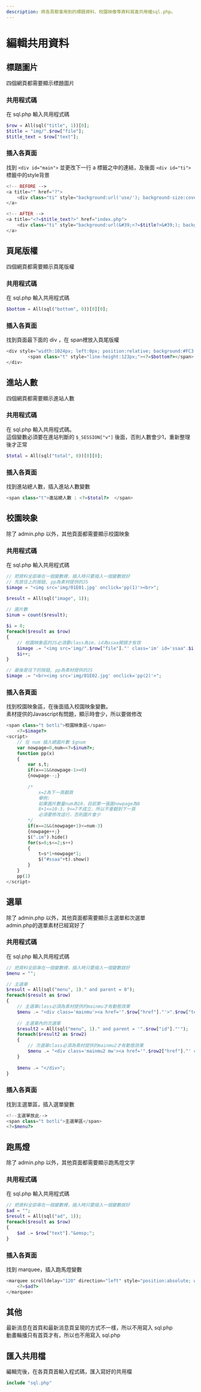 ```yaml
---
description: 將各頁都會用到的標題資料、校園映像等資料寫進共用檔sql.php。
---
```


# 編輯共用資料

## 標題圖片

四個網頁都需要顯示標題圖片

### 共用程式碼

在 sql.php 輸入共用程式碼

```php
$row = All(sql("title", 1))[0];
$title = "img/".$row["file"];
$title_text = $row["text"];
```

### 插入各頁面

找到 `<div id="main">` 並更改下一行 a 標籤之中的連結，及後面 `<div id="ti">` 標籤中的style背景

```php
<!-- BEFORE -->
<a title="" href="?">
    <div class="ti" style="background:url('use/'); background-size:cover;"></div><!--標題-->
</a>

<!-- AFTER -->
<a title="<?=$title_text?>" href="index.php">
    <div class="ti" style="background:url(&#39;<?=$title?>&#39;); background-size:cover;"></div><!--標題-->
</a>
```

## 頁尾版權

四個網頁都需要顯示頁尾版權

### 共用程式碼

在 sql.php 輸入共用程式碼

```php
$bottom = All(sql("bottom", 0))[0][0];
```

### 插入各頁面

找到頁面最下面的 div ，在 span裡放入頁尾版權

```php
<div style="width:1024px; left:0px; position:relative; background:#FC3; margin-top:4px; height:123px; display:block;">
		<span class="t" style="line-height:123px;"><?=$bottom?></span>
</div>
```

## 進站人數

四個網頁都需要顯示進站人數

### 共用程式碼

在 sql.php 輸入共用程式碼。  
這個變數必須要在進站判斷的 `$_SESSION["v"]` 後面，否則人數會少1，重新整理後才正常

```php
$total = All(sql("total", 0))[0][0];
```

### 插入各頁面

找到進站總人數，插入進站人數變數

```php
<span class="t">進站總人數 : <?=$total?>  </span>
```

## 校園映象

除了 admin.php 以外，其他頁面都需要顯示校園映象

### 共用程式碼

在 sql.php 輸入共用程式碼

```php
// 把資料全部串在一個變數裡，插入時只要插入一個變數就好
// 先放往上的按鈕, pp為素材提供的JS
$image = "<img src='img/01E01.jpg' onclick='pp(1)'><br>";

$result = All(sql("image", 1));
	
// 圖片數
$inum = count($result);

$i = 0;
foreach($result as $row)
{
	// 校園映象區的JS必須要class為im，id為ssaa開頭才有效
	$image .= "<img src='img/".$row["file"]."' class='im' id='ssaa".$i."' width='150' height='103'>";
	$i++;
}

// 最後是往下的按鈕, pp為素材提供的JS
$image .= "<br><img src='img/01E02.jpg' onclick='pp(2)'>";

```

### 插入各頁面

找到校園映象區，在後面插入校園映象變數。  
素材提供的Javascript有問題，顯示時會少，所以要做修改

```php
<span class="t botli">校園映象區</span>
	<?=$image?>
<script>
	// 在 num 插入總圖片數 $gnum
	var nowpage=0,num=<?=$inum?>;
	function pp(x)
	{
		var s,t;
		if(x==1&&nowpage-1>=0)
		{nowpage--;}
		
		/* 
			x=2為下一頁翻頁
			舉例:
			如果圖片數量num為10，目前第一張圖nowpage為8
			8+1<=10-3，9<=7不成立，所以不會翻到下一頁
			必須要修改這行，否則圖片會少
		*/
		if(x==2&&(nowpage+1)<=num-3)
		{nowpage++;}
		$(".im").hide()
		for(s=0;s<=2;s++)
		{
			t=s*1+nowpage*1;
			$("#ssaa"+t).show()
		}
	}
	pp(1)
</script>
```

## 選單

除了 admin.php 以外，其他頁面都需要顯示主選單和次選單  
admin.php的選單素材已經寫好了

### 共用程式碼

在 sql.php 輸入共用程式碼

```php
// 把資料全部串在一個變數裡，插入時只要插入一個變數就好
$menu = "";

// 主選單
$result = All(sql("menu", 1)." and parent = 0");
foreach($result as $row)
{
	// 主選單class必須為素材提供的mainmu才有動態效果
	$menu .= "<div class='mainmu'><a href='".$row["href"]."'>".$row["text"]."</a>";
	
	// 主選單內的次選單
	$result2 = All(sql("menu", 1)." and parent = '".$row["id"]."'");
	foreach($result2 as $row2)
	{
		// 次選單class必須為素材提供的mainmu2才有動態效果
		$menu .= "<div class='mainmu2 mw'><a href='".$row2["href"]."' class='mainmu2 mw'>".$row2["text"]."</a></div>";
	}
	
	$menu .= "</div>";
}
```

### 插入各頁面

找到主選單區，插入選單變數

```php
<!--主選單放此-->
<span class="t botli">主選單區</span>
<?=$menu?>
```

## 跑馬燈

除了 admin.php 以外，其他頁面都需要顯示跑馬燈文字

### 共用程式碼

在 sql.php 輸入共用程式碼

```php
// 把資料全部串在一個變數裡，插入時只要插入一個變數就好
$ad = "";
$result = All(sql("ad", 1));
foreach($result as $row)
{
	$ad .= $row["text"]."&emsp;";
}
```

### 插入各頁面

找到 marquee，插入跑馬燈變數

```php
<marquee scrolldelay="120" direction="left" style="position:absolute; width:100%; height:40px;">
    <?=$ad?>
</marquee>
```

## 其他

最新消息在首頁和最新消息頁呈現的方式不一樣，所以不用寫入 sql.php  
動畫輪播只有首頁才有，所以也不用寫入 sql.php

## 匯入共用檔

編輯完後，在各頁頁首輸入程式碼，匯入寫好的共用檔

```php
include "sql.php"
```



